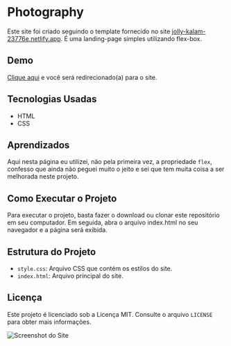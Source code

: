 # Photography

 Este site foi criado seguindo o template fornecido no site [jolly-kalam-23776e.netlify.app](https://jolly-kalam-23776e.netlify.app/photographysite/). É uma landing-page simples utilizando flex-box.

## Demo

[Clique aqui](https://allan-neves.github.io/Photography/) e você será redirecionado(a) para o site.

## Tecnologias Usadas

- HTML
- CSS

## Aprendizados

Aqui nesta página eu utilizei, não pela primeira vez, a propriedade `flex`, confesso que ainda não peguei muito o jeito e sei que tem muita coisa a ser melhorada neste projeto.

## Como Executar o Projeto

Para executar o projeto, basta fazer o download ou clonar este repositório em seu computador. Em seguida, abra o arquivo index.html no seu navegador e a página será exibida.

## Estrutura do Projeto

- `style.css`: Arquivo CSS que contém os estilos do site.
- `index.html`: Arquivo príncipal do site.

## Licença

Este projeto é licenciado sob a Licença MIT. Consulte o arquivo `LICENSE` para obter mais informações.

 ![Screenshot do Site](https://imgur.com/Qlhd45f.png)
